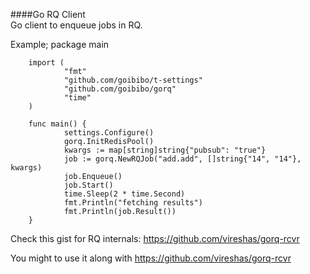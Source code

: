 ####Go RQ Client  
Go client to enqueue jobs in RQ.  

Example;
        package main

        import (
                "fmt"
                "github.com/goibibo/t-settings"
                "github.com/goibibo/gorq"
                "time"
        )

        func main() {
                settings.Configure()
                gorq.InitRedisPool()
                kwargs := map[string]string{"pubsub": "true"}
                job := gorq.NewRQJob("add.add", []string{"14", "14"}, kwargs)
                job.Enqueue()
                job.Start()
                time.Sleep(2 * time.Second)
                fmt.Println("fetching results")
                fmt.Println(job.Result())
        }


Check this gist for RQ internals: https://github.com/vireshas/gorq-rcvr  

You might to use it along with https://github.com/vireshas/gorq-rcvr  

